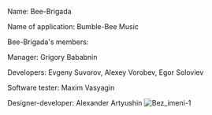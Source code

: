 Name: Bee-Brigada

Name of application: Bumble-Bee Music

Bee-Brigada's members: 

Manager: Grigory Bababnin 

Developers: Evgeny Suvorov, Alexey Vorobev, Egor Soloviev

Software tester: Maxim Vasyagin 

Designer-developer: Alexander Artyushin
![Bez_imeni-1](https://user-images.githubusercontent.com/91207832/166659284-a8768465-3953-4277-9978-9ab27fbf28a2.png)
